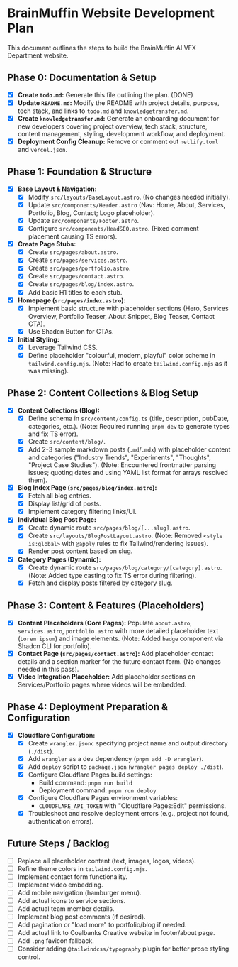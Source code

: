# BrainMuffin Website Development Plan

This document outlines the steps to build the BrainMuffin AI VFX Department website.

## Phase 0: Documentation & Setup

- [x] **Create `todo.md`:** Generate this file outlining the plan. (DONE)
- [x] **Update `README.md`:** Modify the README with project details, purpose, tech stack, and links to `todo.md` and `knowledgetransfer.md`.
- [x] **Create `knowledgetransfer.md`:** Generate an onboarding document for new developers covering project overview, tech stack, structure, content management, styling, development workflow, and deployment.
- [x] **Deployment Config Cleanup:** Remove or comment out `netlify.toml` and `vercel.json`.

## Phase 1: Foundation & Structure

- [x] **Base Layout & Navigation:**
    - [x] Modify `src/layouts/BaseLayout.astro`. (No changes needed initially).
    - [x] Update `src/components/Header.astro` (Nav: Home, About, Services, Portfolio, Blog, Contact; Logo placeholder).
    - [x] Update `src/components/Footer.astro`.
    - [x] Configure `src/components/HeadSEO.astro`. (Fixed comment placement causing TS errors).
- [x] **Create Page Stubs:**
    - [x] Create `src/pages/about.astro`.
    - [x] Create `src/pages/services.astro`.
    - [x] Create `src/pages/portfolio.astro`.
    - [x] Create `src/pages/contact.astro`.
    - [x] Create `src/pages/blog/index.astro`.
    - [x] Add basic H1 titles to each stub.
- [x] **Homepage (`src/pages/index.astro`):**
    - [x] Implement basic structure with placeholder sections (Hero, Services Overview, Portfolio Teaser, About Snippet, Blog Teaser, Contact CTA).
    - [x] Use Shadcn Button for CTAs.
- [x] **Initial Styling:**
    - [x] Leverage Tailwind CSS.
    - [x] Define placeholder "colourful, modern, playful" color scheme in `tailwind.config.mjs`. (Note: Had to create `tailwind.config.mjs` as it was missing).

## Phase 2: Content Collections & Blog Setup

- [x] **Content Collections (Blog):**
    - [x] Define schema in `src/content/config.ts` (title, description, pubDate, categories, etc.). (Note: Required running `pnpm dev` to generate types and fix TS error).
    - [x] Create `src/content/blog/`.
    - [x] Add 2-3 sample markdown posts (`.md`/`.mdx`) with placeholder content and categories ("Industry Trends", "Experiments", "Thoughts", "Project Case Studies"). (Note: Encountered frontmatter parsing issues; quoting dates and using YAML list format for arrays resolved them).
- [x] **Blog Index Page (`src/pages/blog/index.astro`):**
    - [x] Fetch all blog entries.
    - [x] Display list/grid of posts.
    - [x] Implement category filtering links/UI.
- [x] **Individual Blog Post Page:**
    - [x] Create dynamic route `src/pages/blog/[...slug].astro`.
    - [x] Create `src/layouts/BlogPostLayout.astro`. (Note: Removed `<style is:global>` with `@apply` rules to fix Tailwind/rendering issues).
    - [x] Render post content based on slug.
- [x] **Category Pages (Dynamic):**
    - [x] Create dynamic route `src/pages/blog/category/[category].astro`. (Note: Added type casting to fix TS error during filtering).
    - [x] Fetch and display posts filtered by category slug.

## Phase 3: Content & Features (Placeholders)

- [x] **Content Placeholders (Core Pages):** Populate `about.astro`, `services.astro`, `portfolio.astro` with more detailed placeholder text (`Lorem ipsum`) and image elements. (Note: Added `badge` component via Shadcn CLI for portfolio).
- [x] **Contact Page (`src/pages/contact.astro`):** Add placeholder contact details and a section marker for the future contact form. (No changes needed in this pass).
- [x] **Video Integration Placeholder:** Add placeholder sections on Services/Portfolio pages where videos will be embedded.

## Phase 4: Deployment Preparation & Configuration

- [x] **Cloudflare Configuration:**
    - [x] Create `wrangler.jsonc` specifying project name and output directory (`./dist`).
    - [x] Add `wrangler` as a dev dependency (`pnpm add -D wrangler`).
    - [x] Add `deploy` script to `package.json` (`wrangler pages deploy ./dist`).
    - [x] Configure Cloudflare Pages build settings:
        - Build command: `pnpm run build`
        - Deployment command: `pnpm run deploy`
    - [x] Configure Cloudflare Pages environment variables:
        - `CLOUDFLARE_API_TOKEN` with "Cloudflare Pages:Edit" permissions.
    - [x] Troubleshoot and resolve deployment errors (e.g., project not found, authentication errors).

## Future Steps / Backlog

- [ ] Replace all placeholder content (text, images, logos, videos).
- [ ] Refine theme colors in `tailwind.config.mjs`.
- [ ] Implement contact form functionality.
- [ ] Implement video embedding.
- [ ] Add mobile navigation (hamburger menu).
- [ ] Add actual icons to service sections.
- [ ] Add actual team member details.
- [ ] Implement blog post comments (if desired).
- [ ] Add pagination or "load more" to portfolio/blog if needed.
- [ ] Add actual link to Coalbanks Creative website in footer/about page.
- [ ] Add `.png` favicon fallback.
- [ ] Consider adding `@tailwindcss/typography` plugin for better prose styling control.
